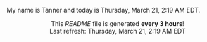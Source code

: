 My name is Tanner and today is Thursday, March 21, 2:19 AM EDT.

<p align="center">This <i>README</i> file is generated <b>every 3 hours</b>!</br>Last refresh: Thursday, March 21, 2:19 AM EDT<br /></p>
